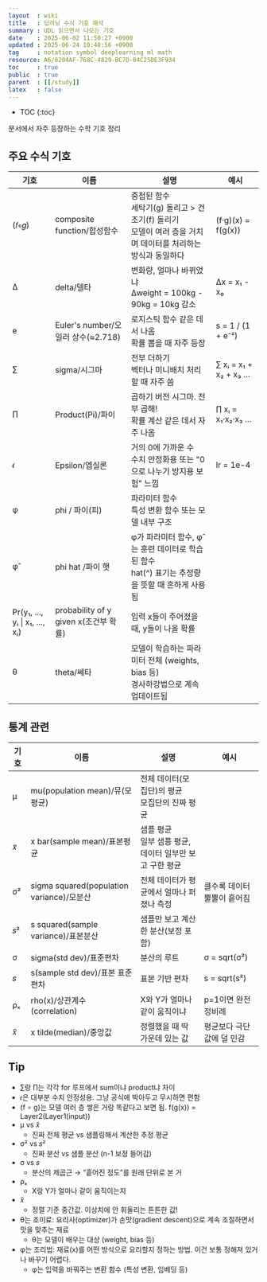 ```yaml
---
layout  : wiki
title   : 딥러닝 수식 기호 해석
summary : UDL 읽으면서 나오는 기호
date    : 2025-06-02 11:50:27 +0900
updated : 2025-06-24 10:48:56 +0900
tag     : notation symbol deeplearning ml math
resource: A6/8204AF-768C-4829-BC7D-04C25DE3F934
toc     : true
public  : true
parent  : [[/study]]
latex   : false
---
```

* TOC
{:toc}

문서에서 자주 등장하는 수학 기호 정리

## 주요 수식 기호

| 기호                            | 이름                                  | 설명                                                                                                              | 예시                  |
| ---                             | ---                                   | ---                                                                                                               | ---                   |
| (𝑓∘𝑔)                           | composite function/합성함수           | 중첩된 함수 <br> 세탁기(g) 돌리고 > 건조기(f) 돌리기<br>모델이 여러 층을 거치며 데이터를 처리하는 방식과 동일하다 | (f·g)(x) = f(g(x))    |
| ∆                               | delta/델타                            | 변화량, 얼마나 바뀌었냐  <br> ∆weight = 100kg - 90kg = 10kg 감소                                                  | ∆x = x₁ - x₀          |
| e                               | Euler's number/오일러 상수(≈2.718)    | 로지스틱 함수 같은 데서 나옴<br> 확률 뽑을 때 자주 등장                                                           | s = 1 / (1 + e⁻ᶻ)     |
| ∑                               | sigma/시그마                          | 전부 더하기<br>벡터나 미니배치 처리할 때 자주 씀                                                                  | ∑ xᵢ = x₁ + x₂ + x₃ … |
| ∏                               | Product(Pi)/파이                      | 곱하기 버전 시그마. 전부 곱해!<br> 확률 계산 같은 데서 자주 나옴                                                  | ∏ xᵢ = x₁·x₂·x₃ …     |
| 𝜖                               | Epsilon/엡실론                        | 거의 0에 가까운 수<br>수치 안정화용 또는 "0으로 나누기 방지용 보험" 느낌                                          | lr = 1e-4             |
| φ                               | phi / 파이(피)                        | 파라미터 함수<br>특성 변환 함수 또는 모델 내부 구조                                                               |                       |
| φ̂                               | phi hat /파이 햇                      | φ가 파라미터 함수, φ̂는 훈련 데이터로 학습된 함수<br>hat(^) 표기는 추정량을 뜻할 때 흔하게 사용됨                  |                       |
| Pr(y₁, ..., yᵢ  \| x₁, ..., xᵢ) | probability of y given x(조건부 확률) | 입력 x들이 주어졌을 때, y들이 나올 확률                                                                           |                       |
| θ                               | theta/쎄타                            | 모델이 학습하는 파라미터 전체 (weights, bias 등)<br>경사하강법으로 계속 업데이트됨                                |                       |

## 통계 관련


| 기호 | 이름                                      | 설명                                                      | 예시                        |
| ---  | ---                                       | ---                                                       | ---                         |
| μ    | mu(population mean)/뮤(모평균)            | 전체 데이터(모집단)의 평균<br>모집단의 진짜 평균          |                             |
| 𝑥̄    | x bar(sample mean)/표본평균               | 샘플 평균<br>일부 샘픙 평균, 데이터 일부만 보고 구한 평균 |                             |
| σ²   | sigma squared(population variance)/모분산 | 전체 데이터가 평균에서 얼마나 퍼졌나 측정                 | 클수록 데이터 뿔뿔이 흩어짐 |
| 𝑠²   | s squared(sample variance)/표본분산       | 샘플만 보고 계산한 분산(보정 포함)                        |                             |
| σ    | sigma(std dev)/표준편차                   | 분산의 루트                                               | σ = sqrt(σ²)                |
| 𝑠    | s(sample std dev)/표본 표준편차           | 표본 기반 편차                                            | s = sqrt(s²)                |
| ρₓ   | rho(x)/상관계수(correlation)              | X와 Y가 얼마나 같이 움직이냐                              | p=1이면 완전 정비례         |
| 𝑥̃    | x tilde(median)/중앙값                    | 정렬했을 때 딱 가운데 있는 값                             | 평균보다 극단값에 덜 민감   |



## Tip
- ∑랑 ∏는 각각 for 루프에서 sum이냐 product냐 차이
- 𝜖은 대부분 수치 안정성용. 그냥 공식에 박아두고 무시하면 편함
- (f ∘ g)는 모델 여러 층 쌓은 거랑 똑같다고 보면 됨. f(g(x)) = Layer2(Layer1(input))
- μ vs 𝑥̄
    - 진짜 전체 평균 vs 샘플링해서 계산한 추정 평균
- σ² vs 𝑠²
    - 진짜 분산 vs 샘플 분산 (n-1 보정 들어감)
- σ vs 𝑠
    - 분산의 제곱근 → “흩어진 정도”를 원래 단위로 본 거
- ρₓ
    - X랑 Y가 얼마나 같이 움직이는지
- 𝑥̃
    - 정렬 기준 중간값. 이상치에 안 휘둘리는 튼튼한 값!
- θ는 조미료: 요리사(optimizer)가 손맛(gradient descent)으로 계속 조절하면서 맛을 맞추는 재료
    - θ는 모델이 배우는 대상 (weight, bias 등)
- φ는 조리법: 재료(x)를 어떤 방식으로 요리할지 정하는 방법. 이건 보통 정해져 있거나 바꾸기 어렵다.
    - φ는 입력을 바꿔주는 변환 함수 (특성 변환, 임베딩 등)
